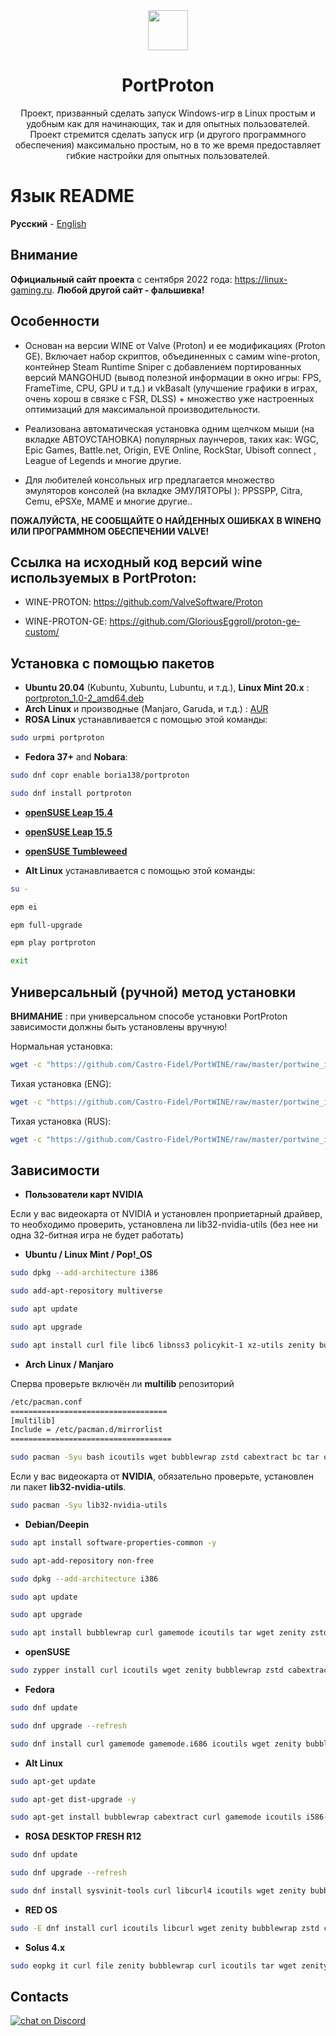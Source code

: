 <div align="center">
  <img src="https://raw.githubusercontent.com/Castro-Fidel/PortProton_PKGBUILD/main/portproton.svg" width="64">
  <h1 align="center">PortProton</h1>
  <p align="center">Проект, призванный сделать запуск Windows-игр в Linux простым и удобным как для начинающих, так и для опытных пользователей.
Проект стремится сделать запуск игр (и другого программного обеспечения) максимально простым, но в то же время предоставляет гибкие настройки для опытных пользователей.</p>
</div>

# **Язык README**
**Русский** - [English](README.md)

## Внимание
**Официальный сайт проекта** с сентября 2022 года: https://linux-gaming.ru.  **Любой другой сайт - фальшивка!**

## Особенности

- Основан на версии WINE от Valve (Proton) и ее модификациях (Proton GE).
Включает набор скриптов, объединенных с самим wine-proton, контейнер Steam Runtime Sniper с добавлением портированных версий MANGOHUD (вывод полезной информации в окно игры: FPS, FrameTime, CPU, GPU и т.д.) и vkBasalt (улучшение графики в играх, очень хорош в связке с FSR, DLSS) + множество уже настроенных оптимизаций для максимальной производительности.

- Реализована автоматическая установка одним щелчком мыши (на вкладке АВТОУСТАНОВКА) популярных лаунчеров, таких как: WGC, Epic Games, Battle.net, Origin, EVE Online, RockStar, Ubisoft connect , League of Legends и многие другие.

- Для любителей консольных игр предлагается множество эмуляторов консолей (на вкладке ЭМУЛЯТОРЫ ): PPSSPP, Citra, Cemu, ePSXe, MAME и многие другие..

**ПОЖАЛУЙСТА, НЕ СООБЩАЙТЕ О НАЙДЕННЫХ ОШИБКАХ В WINEHQ ИЛИ ПРОГРАММНОМ ОБЕСПЕЧЕНИИ VALVE!**

## **Ссылка на исходный код версий wine используемых в PortProton:**

* WINE-PROTON: https://github.com/ValveSoftware/Proton

* WINE-PROTON-GE: https://github.com/GloriousEggroll/proton-ge-custom/

## Установка с помощью пакетов

* **Ubuntu 20.04** (Kubuntu, Xubuntu, Lubuntu, и т.д.), **Linux Mint 20.x** :
[portproton_1.0-2_amd64.deb](https://github.com/Castro-Fidel/PortProton_dpkg/releases/download/portproton_1.0-2_amd64/portproton_1.0-2_amd64.deb)
* **Arch Linux** и производные (Manjaro, Garuda, и т.д.) :
[AUR](https://aur.archlinux.org/packages/portproton)
* **ROSA Linux** устанавливается с помощью этой команды:

```sh
sudo urpmi portproton
```

* **Fedora 37+** and **Nobara**:

```sh
sudo dnf copr enable boria138/portproton

sudo dnf install portproton
```

* [**openSUSE Leap 15.4**](https://software.opensuse.org/ymp/home:Boria138/15.4/portproton.ymp?base=openSUSE%3ALeap%3A15.4&query=portproton)
* [**openSUSE Leap 15.5**](https://software.opensuse.org/ymp/home:Boria138/15.5/portproton.ymp?base=openSUSE%3ALeap%3A15.5&query=portproton)
* [**openSUSE Tumbleweed**](https://software.opensuse.org/ymp/home:Boria138/openSUSE_Tumbleweed/portproton.ymp?base=openSUSE%3AFactory&query=portproton)

* **Alt Linux** устанавливается с помощью этой команды:

```sh
su -

epm ei

epm full-upgrade

epm play portproton

exit
```

## Универсальный (ручной) метод установки

**ВНИМАНИЕ** : при универсальном способе установки PortProton зависимости должны быть установлены вручную!

Нормальная установка:

```sh
wget -c "https://github.com/Castro-Fidel/PortWINE/raw/master/portwine_install_script/PortProton_1.0" && sh PortProton_1.0
```

Тихая установка (ENG):

```sh
wget -c "https://github.com/Castro-Fidel/PortWINE/raw/master/portwine_install_script/PortProton_1.0" && sh PortProton_1.0 -eng
```

Тихая установка (RUS):

```sh
wget -c "https://github.com/Castro-Fidel/PortWINE/raw/master/portwine_install_script/PortProton_1.0" && sh PortProton_1.0 -rus
```

## Зависимости

* **Пользователи карт NVIDIA**

Если у вас видеокарта от NVIDIA и установлен проприетарный драйвер, то необходимо проверить, установлена ли lib32-nvidia-utils (без нее ни одна 32-битная игра не будет работать)

* **Ubuntu / Linux Mint / Pop!_OS**

```sh
sudo dpkg --add-architecture i386

sudo add-apt-repository multiverse

sudo apt update

sudo apt upgrade

sudo apt install curl file libc6 libnss3 policykit-1 xz-utils zenity bubblewrap curl icoutils tar libvulkan1 libvulkan1:i386 wget zenity zstd cabextract xdg-utils openssl bc libgl1-mesa-glx libgl1-mesa-glx:i386
```

* **Arch Linux / Manjaro**

Сперва проверьте включён ли **multilib** репозиторий

```sh
/etc/pacman.conf
===================================
[multilib]
Include = /etc/pacman.d/mirrorlist
====================================
```

```sh
sudo pacman -Syu bash icoutils wget bubblewrap zstd cabextract bc tar openssl gamemode desktop-file-utils curl dbus freetype2 gdk-pixbuf2 ttf-font zenity gzip nss xorg-xrandr vulkan-driver vulkan-icd-loader lsof lib32-freetype2 lib32-libgl lib32-gcc-libs lib32-libx11 lib32-libxss lib32-alsa-plugins lib32-libgpg-error lib32-nss lib32-vulkan-driver lib32-vulkan-icd-loader lib32-gamemode lib32-openssl
```

Если у вас видеокарта от **NVIDIA**, обязательно проверьте, установлен ли пакет **lib32-nvidia-utils**.

```sh
sudo pacman -Syu lib32-nvidia-utils
```

* **Debian/Deepin**

```sh
sudo apt install software-properties-common -y

sudo apt-add-repository non-free

sudo dpkg --add-architecture i386

sudo apt update

sudo apt upgrade

sudo apt install bubblewrap curl gamemode icoutils tar wget zenity zstd libvulkan1 libvulkan1:i386 steam cabextract
```

* **openSUSE**

```sh
sudo zypper install curl icoutils wget zenity bubblewrap zstd cabextract tar steam zenity zenity-lang gamemoded libgamemode0 libgamemodeauto0
```

* **Fedora**

```sh
sudo dnf update

sudo dnf upgrade --refresh

sudo dnf install curl gamemode gamemode.i686 icoutils wget zenity bubblewrap zstd cabextract tar openssl mesa-dri-drivers.i686 mesa-vulkan-drivers mesa-vulkan-drivers.i686 vulkan-loader vulkan-loader.i686 nss.i686 alsa-lib.i686 mesa-libGL.i686 mesa-libEGL.i686 wmctrl ImageMagick
```

* **Alt Linux**

```sh
sudo apt-get update

sudo apt-get dist-upgrade -y

sudo apt-get install bubblewrap cabextract curl gamemode icoutils i586-libvulkan1 libvulkan1 steam vulkan-tools wget zenity zstd
```

* **ROSA DESKTOP FRESH R12**

```sh
sudo dnf update

sudo dnf upgrade --refresh

sudo dnf install sysvinit-tools curl libcurl4 icoutils wget zenity bubblewrap zstd cabextract tar libvulkan1 lib64vulkan1 vulkan.x86_64 vulkan.i686 vkd3d.x86_64 vkd3d.i686 coreutils file libc6 libnss3 xz bubblewrap xdg-utils openssl bc libgl1 lib64freetype2 libfreetype2 lib64txc-dxtn libtxc-dxtn lib64opencl1 libopencl1 libdrm2 libdrm2.i686 mesa.i686
```

* **RED OS**

```sh
sudo -E dnf install curl icoutils libcurl wget zenity bubblewrap zstd cabextract tar goverlay openssl steam
```

* **Solus 4.x**

```sh
sudo eopkg it curl file zenity bubblewrap curl icoutils tar wget zenity zstd cabextract xdg-utils openssl bc vulkan vulkan-32bit mesalib-32bit samba
```

## Contacts

<p>
    <a href="https://discord.gg/FTaheP99wE">
        <img src="https://img.shields.io/discord/308323056592486420?logo=discord"
            alt="chat on Discord"></a>
</p>
